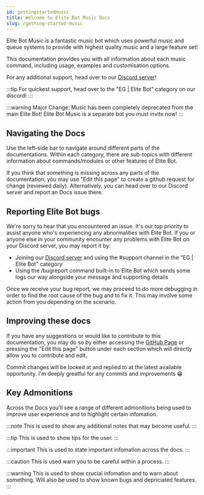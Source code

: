 ```yaml
---
id: gettingstartedmusic
title: Welcome to Elite Bot Music Docs
slug: /getting-started-music
---
```


Elite Bot Music is a fantastic music bot which uses powerful music and queue systems to provide with highest quality music and a large feature set!

This documentation provides you with all information about each music command, including usage, examples and customisation options.

For any additional support, head over to our [Discord server](http://discord.eguk.me)!

:::tip
For quickest support, head over to the "EG | Elite Bot" category on our discord!
:::

:::warning
Major Change: Music has been completely deprecated from the main Elite Bot! Elite Bot Music is a separate bot you must invite now!
:::

## Navigating the Docs

Use the left-side bar to navigate around different parts of the documentations. Within each category, there are sub-topics with different information about commands/modules or other features of Elite Bot.

If you think that something is missing across any parts of the documentation, you may use "Edit this page" to create a github request for change (reviewed daily). Alternatively, you can head over to our Discord server and report an Docs issue there.

## Reporting Elite Bot bugs

We're sorry to hear that you encountered an issue. It's our top priority to assist anyone who's experiencing any abnormalities with Elite Bot.
If you or anyone else in your community encounter any problems with Elite Bot on your Discord server, you may report it by:

* Joining our [Discord server](http://discord.eguk.me) and using the #support channel in the "EG | Elite Bot" category
* Using the /bugreport command built-in to Elite Bot which sends some logs our way alongside your message and supporting details

Once we receive your bug report, we may proceed to do more debugging in order to find the root cause of the bug and to fix it. This may involve some action from you depending on the scenario.

## Improving these docs

If you have any suggestions or would like to contribute to this documentation, you may do so by either accessing the [GitHub Page](https://github.com/ThatGuyJacobee/Elite-Bot-Docs) or pressing the "Edit this page" button under each section which will directly allow you to contribute and edit.

Commit changes will be looked at and replied to at the latest available opportunity. I'm deeply greatful for any commits and improvements 😁

## Key Admonitions

Across the Docs you'll see a range of different admonitions being used to improve user experience and to highlight certain infomation.

:::note
This is used to show any additional notes that may become useful.
:::

:::tip
This is used to show tips for the user.
:::

:::important
This is used to state important infomation across the docs.
:::

:::caution
This is used warn you to be careful within a process.
:::

:::warning
This is used to show crucial infomation and to warn about something. Will also be used to show known bugs and depriciated features.
:::
